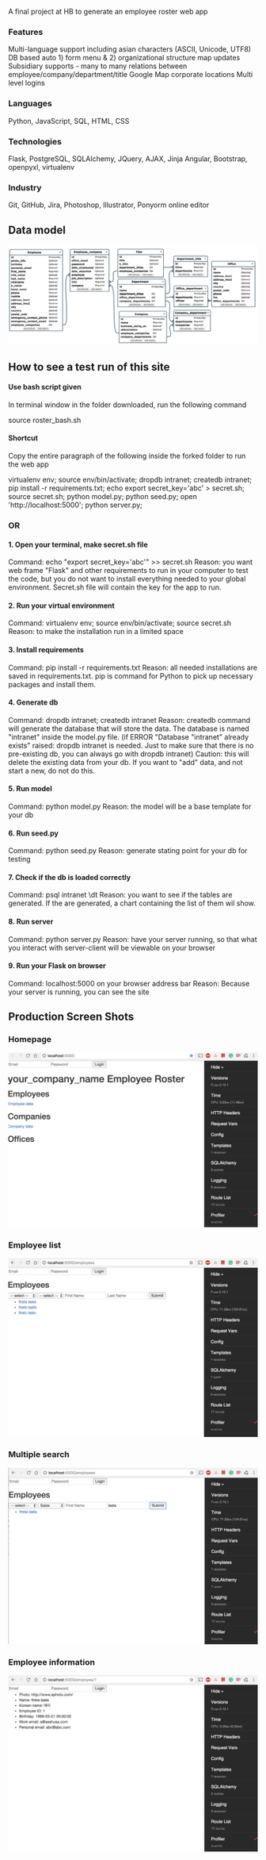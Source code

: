 A final project at HB to generate an employee roster web app

### Features

Multi-language support including asian characters (ASCII, Unicode, UTF8)
DB based auto 1) form menu & 2) organizational structure map updates
Subsidiary supports - many to many relations between employee/company/department/title
Google Map corporate locations
Multi level logins

### Languages
Python, JavaScript, SQL, HTML, CSS

### Technologies
Flask, PostgreSQL, SQLAlchemy, JQuery, AJAX, Jinja
Angular, Bootstrap, openpyxl, virtualenv

### Industry
Git, GitHub, Jira, Photoshop, Illustrator,
Ponyorm online editor


## Data model
![Alt text](/NOT_FOR_DEPLOYMENT/model.jpg?raw=true "Data Model")

## How to see a test run of this site

#### Use bash script given

In terminal window in the folder downloaded, run the following command

source roster_bash.sh

#### Shortcut

Copy the entire paragraph of the following inside the forked folder to run the web app

virtualenv env; source env/bin/activate; dropdb intranet; createdb intranet; pip install -r requirements.txt; echo export secret_key='abc' > secret.sh; source secret.sh; python model.py; python seed.py; open 'http://localhost:5000'; python server.py;

### OR

#### 1. Open your terminal, make secret.sh file

Command: echo "export secret_key='abc'" >> secret.sh
Reason: you want web frame "Flask" and other requirements to run in your computer to test the code, but you do not want to install everything needed to your global environment. Secret.sh file will contain the key for the app to run.

#### 2. Run your virtual environment

Command: virtualenv env; source env/bin/activate; source secret.sh
Reason: to make the installation run in a limited space


#### 3. Install requirements

Command: pip install -r requirements.txt
Reason: all needed installations are saved in requirements.txt. pip is command for Python to pick up necessary packages and install them.

#### 4. Generate db

Command: dropdb intranet; createdb intranet
Reason: createdb command will generate the database that will store the data. The database is named "intranet" inside the model.py file. (if ERROR "Database "intranet" already exists" raised: dropdb intranet is needed. Just to make sure that there is no pre-existing db, you can always go with dropdb intranet)
Caution: this will delete the existing data from your db. If you want to "add" data, and not start a new, do not do this.

#### 5. Run model

Command: python model.py
Reason: the model will be a base template for your db

#### 6. Run seed.py

Command: python seed.py
Reason: generate stating point for your db for testing

#### 7. Check if the db is loaded correctly

Command: psql intranet
         \dt
Reason: you want to see if the tables are generated. If the are generated, a chart containing the list of them wil show.

#### 8. Run server

Command: python server.py
Reason: have your server running, so that what you interact with server-client will be viewable on your browser

#### 9. Run your Flask on browser

Command: localhost:5000 on your browser address bar
Reason: Because your server is running, you can see the site


## Production Screen Shots

### Homepage
![Alt text](/NOT_FOR_DEPLOYMENT/production_screen_shots/localhost5000.png?raw=true "Optional Title")


### Employee list
![Alt text](/NOT_FOR_DEPLOYMENT/production_screen_shots/employees.png?raw=true "Optional Title")


### Multiple search
![Alt text](/NOT_FOR_DEPLOYMENT/production_screen_shots/employees_multiple_search.png?raw=true "Optional Title")


### Employee information
![Alt text](/NOT_FOR_DEPLOYMENT/production_screen_shots/employees1_employee_info.png?raw=true "Optional Title")

